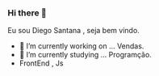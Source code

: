 ### Hi there 👋
Eu sou Diego Santana , seja bem vindo.

- 🔭 I’m currently working on ... Vendas.
- 🌱 I’m currently studying ... Programção.
- FrontEnd , Js


